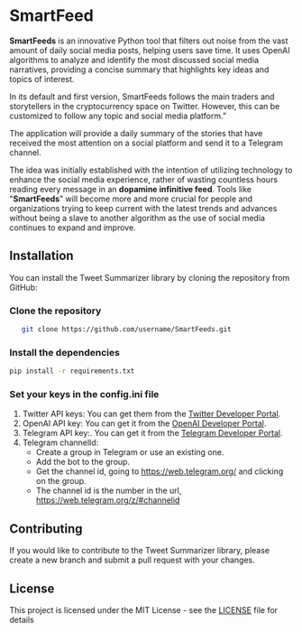 # SmartFeed #

**SmartFeeds** is an innovative Python tool that filters out noise from the vast amount of daily social media posts, 
helping users save time. It uses OpenAI algorithms to analyze and identify the most discussed social media narratives, 
providing a concise summary that highlights key ideas and topics of interest.

In its default and first version, SmartFeeds follows the main traders and storytellers in the cryptocurrency space on Twitter. 
However, this can be customized to follow any topic and social media platform.”

The application will provide a daily summary of the stories that have received the most attention on a 
social platform and send it to a Telegram channel.

The idea was initially established with the intention of utilizing technology to enhance the social media experience,
rather of wasting countless hours reading every message in an **dopamine infinitive feed**. 
Tools like "**SmartFeeds**" will become more and more crucial for people and organizations trying to keep current 
with the latest trends and advances without being a slave to another algorithm as the use of social media continues 
to expand and improve.

## Installation ##
You can install the Tweet Summarizer library by cloning the repository from GitHub:

### Clone the repository ###
```bash 
   git clone https://github.com/username/SmartFeeds.git
```
### Install the dependencies ###
```bash 
pip install -r requirements.txt
```
### Set your keys in the config.ini file ###
1) Twitter API keys:
You can get them from the [Twitter Developer Portal](https://developer.twitter.com/en/portal/dashboard).
2) OpenAI API key:
   You can get it from the [OpenAI Developer Portal](https://beta.openai.com/).
3) Telegram API key:.
   You can get it from the [Telegram Developer Portal](https://core.telegram.org/bots/api).
4) Telegram channelId:
   * Create a group in Telegram or use an existing one.
   * Add the bot to the group.
   * Get the channel id, going to https://web.telegram.org/ and clicking on the group.
    * The channel id is the number in the url, https://web.telegram.org/z/#channelid
     
## Contributing ##
If you would like to contribute to the Tweet Summarizer library,
please create a new branch and submit a pull request with your changes.

## License ##
This project is licensed under the MIT License - see the [LICENSE](LICENSE) file for details
